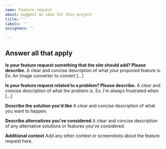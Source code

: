 ```yaml
---
name: Feature request
about: Suggest an idea for this project
title: ''
labels: ''
assignees: ''

---
```


**Answer all that apply**
---
**Is your feature request something that the site should add? Please describe.**
A clear and concise description of what your proposed feature is. Ex. An Image converter to convert [...]

**Is your feature request related to a problem? Please describe.**
A clear and concise description of what the problem is. Ex. I'm always frustrated when [...]

**Describe the solution you'd like**
A clear and concise description of what you want to happen.

**Describe alternatives you've considered**
A clear and concise description of any alternative solutions or features you've considered.

**Additional context**
Add any other context or screenshots about the feature request here.
